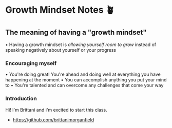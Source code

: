 # Growth Mindset Notes 🪴

## The meaning of having a "growth mindset"
• Having a growth mindset is _allowing yourself room to grow_ instead of speaking negatively about yourself or your progress

### Encouraging myself
• You're doing great! You're ahead and doing well at everything you have happening at the moment
• You can accomplish anything you put your mind to
• You're talented and can overcome any challenges that come your way

### Introduction
Hi! I'm Brittani and i'm excited to start this class.

- https://github.com/brittanimorganfield
